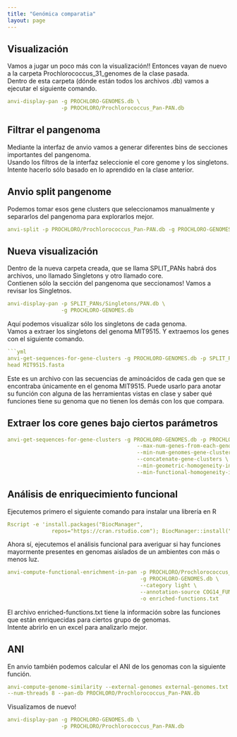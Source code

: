```yaml
---
title: "Genómica comparatia"
layout: page
---
```

## Visualización
Vamos a jugar un poco más con la visualización!! Entonces vayan de nuevo a la carpeta Prochlorococcus_31_genomes de la clase pasada.<br>
Dentro de esta carpeta (dónde están todos los archivos .db) vamos a ejecutar el siguiente comando.
```yml
anvi-display-pan -g PROCHLORO-GENOMES.db \
                 -p PROCHLORO/Prochlorococcus_Pan-PAN.db
```
## Filtrar el pangenoma

Mediante la interfaz de anvio vamos a generar diferentes bins de secciones importantes del pangenoma. <br>
Usando los filtros de la interfaz seleccionie el core genome y los singletons. Intente hacerlo sólo basado en lo aprendido en la clase anterior.

## Anvio split pangenome
Podemos tomar esos gene clusters que seleccionamos manualmente y separarlos del pangenoma para explorarlos mejor.

```yml
anvi-split -p PROCHLORO/Prochlorococcus_Pan-PAN.db -g PROCHLORO-GENOMES.db -C default -o SPLIT_PANs
```
## Nueva visualización
Dentro de la nueva carpeta creada, que se llama SPLIT_PANs habrá dos archivos, uno llamado Singletons y otro llamado core. <br>
Contienen sólo la sección del pangenoma que seccionamos! Vamos a revisar los Singletnos.

```yml
anvi-display-pan -p SPLIT_PANs/Singletons/PAN.db \
                 -g PROCHLORO-GENOMES.db
```
Aquí podemos visualizar sólo los singletons de cada genoma. <br>
Vamos a extraer los singletons del genoma MIT9515. Y extraemos los genes con el siguiente comando.
```yml
```yml
anvi-get-sequences-for-gene-clusters -g PROCHLORO-GENOMES.db -p SPLIT_PANs/Singletons/PAN.db -o MIT9515.fasta -C default -b MIT9515
head MIT9515.fasta
```
Este es un archivo con las secuencias de aminoácidos de cada gen que se encontraba únicamente en el genoma MIT9515. Puede usarlo para anotar su función con alguna de las herramientas vistas en clase y saber qué funciones tiene su genoma que no tienen los demás con los que compara.

## Extraer los core genes bajo ciertos parámetros
```yml
anvi-get-sequences-for-gene-clusters -g PROCHLORO-GENOMES.db -p PROCHLORO/Prochlorococcus_Pan-PAN.db -o core-sequences.fasta \
                                         --max-num-genes-from-each-genome 1 \
                                         --min-num-genomes-gene-cluster-occurs 31 \
                                         --concatenate-gene-clusters \
                                         --min-geometric-homogeneity-index 0.8 \
                                         --min-functional-homogeneity-index 0.8
```
## Análisis de enriquecimiento funcional
Ejecutemos primero el siguiente comando para instalar una librería en R
```yml
Rscript -e 'install.packages("BiocManager",
              repos="https://cran.rstudio.com"); BiocManager::install("qvalue")'
```
Ahora sí, ejecutemos el análisis funcional para averiguar si hay funciones mayormente presentes en genomas aislados de un ambientes con más o menos luz.
```yml
anvi-compute-functional-enrichment-in-pan -p PROCHLORO/Prochlorococcus_Pan-PAN.db \
                                          -g PROCHLORO-GENOMES.db \
                                          --category light \
                                          --annotation-source COG14_FUNCTION \
                                          -o enriched-functions.txt
```
El archivo enriched-functions.txt tiene la información sobre las funciones que están enriquecidas para ciertos grupo de genomas. <br>
Intente abrirlo en un excel para analizarlo mejor. 

## ANI
En anvio también podemos calcular el ANI de los genomas con la siguiente función.
```yml
anvi-compute-genome-similarity --external-genomes external-genomes.txt --program fastANI --output-dir ANI \
--num-threads 8 --pan-db PROCHLORO/Prochlorococcus_Pan-PAN.db
```
Visualizamos de nuevo!
```yml
anvi-display-pan -g PROCHLORO-GENOMES.db \
                 -p PROCHLORO/Prochlorococcus_Pan-PAN.db
```
